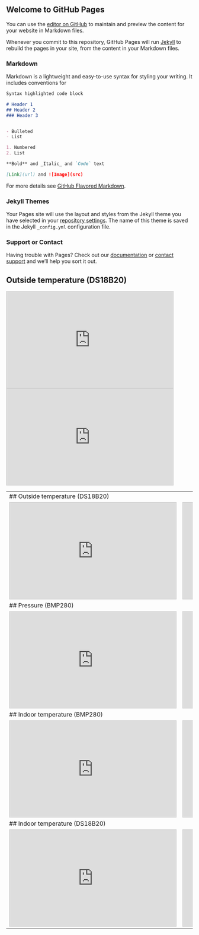 <!-- -->

## Welcome to GitHub Pages

You can use the [editor on GitHub](https://github.com/betonoweprojekty/site/edit/master/README.md) to maintain and preview the content for your website in Markdown files.

Whenever you commit to this repository, GitHub Pages will run [Jekyll](https://jekyllrb.com/) to rebuild the pages in your site, from the content in your Markdown files.

### Markdown

Markdown is a lightweight and easy-to-use syntax for styling your writing. It includes conventions for

```markdown
Syntax highlighted code block

# Header 1
## Header 2
### Header 3


- Bulleted
- List

1. Numbered
2. List

**Bold** and _Italic_ and `Code` text

[Link](url) and ![Image](src)
```

For more details see [GitHub Flavored Markdown](https://guides.github.com/features/mastering-markdown/).

### Jekyll Themes

Your Pages site will use the layout and styles from the Jekyll theme you have selected in your [repository settings](https://github.com/betonoweprojekty/site/settings). The name of this theme is saved in the Jekyll `_config.yml` configuration file.

### Support or Contact

Having trouble with Pages? Check out our [documentation](https://help.github.com/categories/github-pages-basics/) or [contact support](https://github.com/contact) and we’ll help you sort it out.


## Outside temperature (DS18B20)
<iframe width="450" height="260" style="border: 1px solid #cccccc;" src="https://thingspeak.com/channels/686268/charts/6?average=10&bgcolor=%23ffffff&color=%23d62020&days=2&dynamic=true&round=2&title=Temperature+DS18B20+-+Outdoor&type=line&xaxis=Date&yaxis=%2AC"></iframe>  <iframe width="450" height="260" style="border: 1px solid #cccccc;" src="https://thingspeak.com/channels/686268/widgets/46411"></iframe>

<table>
  
  <tr>
      <td>## Outside temperature (DS18B20)</td>
  </tr>
  <tr>
  <tr>
    <td><iframe width="450" height="260" style="border: 1px solid #cccccc;" src="https://thingspeak.com/channels/686268/charts/6?average=10&bgcolor=%23ffffff&color=%23d62020&days=2&dynamic=true&round=2&title=Temperature+DS18B20+-+Outdoor&type=line&xaxis=Date&yaxis=%2AC"></iframe></td>
    <td><iframe width="450" height="260" style="border: 1px solid #cccccc;" src="https://thingspeak.com/channels/686268/widgets/46411"></iframe></td>
  </tr>
  
  <tr>
      <td>## Pressure (BMP280)</td>
  </tr>
  <tr>
  <tr>
    <td><iframe width="450" height="260" style="border: 1px solid #cccccc;" src="https://thingspeak.com/channels/686268/charts/2?average=30&bgcolor=%23ffffff&color=%23d62020&days=7&dynamic=true&round=2&title=Pressure+BMP280&type=line&xaxis=Date%2FTime&yaxis=hPa"></iframe></td>
    <td><iframe width="450" height="260" style="border: 1px solid #cccccc;" src="https://thingspeak.com/channels/686268/widgets/36973"></iframe></td>
  </tr>
  
  <tr>
      <td>## Indoor temperature (BMP280)</td>
  </tr>
  <tr>
    <td><iframe width="450" height="260" style="border: 1px solid #cccccc;" src="https://thingspeak.com/channels/686268/charts/1?average=10&bgcolor=%23ffffff&color=%23d62020&days=2&dynamic=true&round=2&title=Temperature+BMP280&type=line&xaxis=Date%2FTime&yaxis=%2AC"></iframe></td>  
    <td><iframe width="450" height="260" style="border: 1px solid #cccccc;" src="https://thingspeak.com/channels/686268/widgets/46408"></iframe></td>
  </tr>
    
  <tr>
      <td>## Indoor temperature (DS18B20)</td>
  </tr>
  <tr>
  <tr>
    <td><iframe width="450" height="260" style="border: 1px solid #cccccc;" src="https://thingspeak.com/channels/686268/charts/5?average=10&bgcolor=%23ffffff&color=%23d62020&days=2&dynamic=true&round=2&title=Temperature+DS18B20&type=line&xaxis=Date%2FTime&yaxis=%2AC"></iframe></td>
    <td><iframe width="450" height="260" style="border: 1px solid #cccccc;" src="https://thingspeak.com/channels/686268/widgets/46410"></iframe></td>
  </tr>
  
</table>
 
